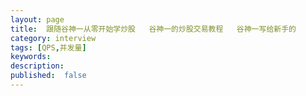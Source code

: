 ```yaml
---
layout: page
title:  跟随谷神一从零开始学炒股   谷神一的炒股交易教程   谷神一写给新手的
category: interview
tags: [QPS,并发量]
keywords:
description:
published:  false
---
```

































